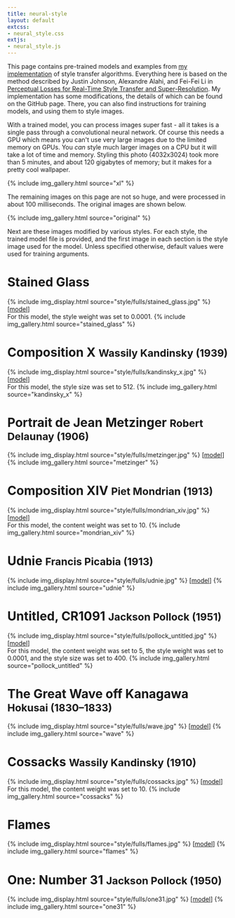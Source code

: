 ```yaml
---
title: neural-style
layout: default
extcss:
- neural_style.css
extjs:
- neural_style.js
---
```


This page contains pre-trained models and examples from
[my implementation](https://github.com/jayanthkoushik/neural-style)
of style transfer algorithms. Everything here is based on the method described
by Justin Johnson, Alexandre Alahi, and Fei-Fei Li in
[Perceptual Losses for Real-Time Style Transfer and Super-Resolution](https://arxiv.org/abs/1603.08155).
My implementation has some modifications, the details of which can be found on
the GitHub page. There, you can also find instructions for training models, and
using them to style images.

With a trained model, you can process images super fast - all it takes is a
single pass through a convolutional neural network. Of course this needs a GPU
which means you can't use very large images due to the limited memory on GPUs.
You *can* style much larger images on a CPU but it will take a lot of time and
memory. Styling this photo (4032x3024) took more than 5 minutes, and about 120
gigabytes of memory; but it makes for a pretty cool wallpaper.

{% include img_gallery.html source="xl" %}

The remaining images on this page are not so huge, and were processed in about
100 milliseconds. The original images are shown below.

{% include img_gallery.html source="original" %}

Next are these images modified by various styles. For each style, the
trained model file is provided, and the first image in each section is the style
image used for the model. Unless specified otherwise, default values were used
for training arguments.

# Stained Glass
{% include img_display.html source="style/fulls/stained_glass.jpg" %}
[[model](https://github.com/jayanthkoushik/neural-style-models/raw/master/stained_glass.h5)]<br>
For this model, the style weight was set to 0.0001.
{% include img_gallery.html source="stained_glass" %}

# Composition X <small>Wassily Kandinsky (1939)</small>
{% include img_display.html source="style/fulls/kandinsky_x.jpg" %}
[[model](https://github.com/jayanthkoushik/neural-style-models/raw/master/kandinsky_x.h5)]<br>
For this model, the style size was set to 512.
{% include img_gallery.html source="kandinsky_x" %}

# Portrait de Jean Metzinger <small>Robert Delaunay (1906)</small>
{% include img_display.html source="style/fulls/metzinger.jpg" %}
[[model](https://github.com/jayanthkoushik/neural-style-models/raw/master/metzinger.h5)]
{% include img_gallery.html source="metzinger" %}

# Composition XIV <small>Piet Mondrian (1913)</small>
{% include img_display.html source="style/fulls/mondrian_xiv.jpg" %}
[[model](https://github.com/jayanthkoushik/neural-style-models/raw/master/mondrian_xiv.h5)]<br>
For this model, the content weight was set to 10.
{% include img_gallery.html source="mondrian_xiv" %}

# Udnie <small>Francis Picabia (1913)</small>
{% include img_display.html source="style/fulls/udnie.jpg" %}
[[model](https://github.com/jayanthkoushik/neural-style-models/raw/master/udnie.h5)]
{% include img_gallery.html source="udnie" %}

# Untitled, CR1091 <small>Jackson Pollock (1951)</small>
{% include img_display.html source="style/fulls/pollock_untitled.jpg" %}
[[model](https://github.com/jayanthkoushik/neural-style-models/raw/master/pollock_untitled.h5)]<br>
For this model, the content weight was set to 5, the style weight was set to
0.0001, and the style size was set to 400.
{% include img_gallery.html source="pollock_untitled" %}

# The Great Wave off Kanagawa <small>Hokusai (1830–1833)</small>
{% include img_display.html source="style/fulls/wave.jpg" %}
[[model](https://github.com/jayanthkoushik/neural-style-models/raw/master/wave.h5)]
{% include img_gallery.html source="wave" %}

# Cossacks <small>Wassily Kandinsky (1910)</small>
{% include img_display.html source="style/fulls/cossacks.jpg" %}
[[model](https://github.com/jayanthkoushik/neural-style-models/raw/master/cossacks.h5)]<br>
For this model, the content weight was set to 10.
{% include img_gallery.html source="cossacks" %}

# Flames
{% include img_display.html source="style/fulls/flames.jpg" %}
[[model](https://github.com/jayanthkoushik/neural-style-models/raw/master/flames.h5)]
{% include img_gallery.html source="flames" %}

# One: Number 31 <small>Jackson Pollock (1950)</small>
{% include img_display.html source="style/fulls/one31.jpg" %}
[[model](https://github.com/jayanthkoushik/neural-style-models/raw/master/one31.h5)]
{% include img_gallery.html source="one31" %}
